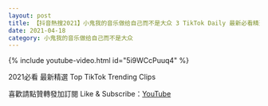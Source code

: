 ```yaml
---
layout: post
title: 【抖音熱搜2021】小鬼我的音乐做给自己而不是大众 3 TikTok Daily 最新必看精選合集2021 04 18
date: 2021-04-18
category: 小鬼我的音乐做给自己而不是大众
---
```


{% include youtube-video.html id="5i9WCcPuuq4" %}

2021必看 最新精選 Top TikTok Trending Clips

喜歡請點贊轉發加訂閱 Like & Subscribe：[YouTube](https://www.youtube.com/channel/UCAoR7VcanIPd04uEq_GIylA/videos)

